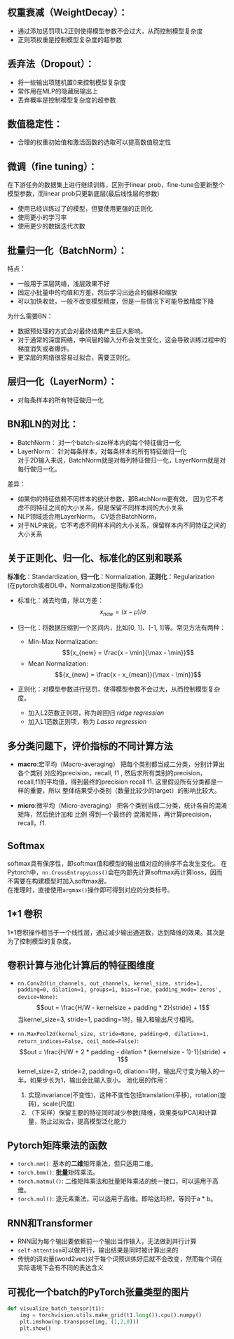 ## 权重衰减（WeightDecay）：
* 通过添加惩罚项L2正则使得模型参数不会过大，从而控制模型复杂度  
* 正则项权重是控制模型复杂度的超参数

## 丢弃法（Dropout）：
* 将一些输出项随机置0来控制模型复杂度  
* 常作用在MLP的隐藏层输出上  
* 丢弃概率是控制模型复杂度的超参数
  
## 数值稳定性：
* 合理的权重初始值和激活函数的选取可以提高数值稳定性

## 微调（fine tuning）：
在下游任务的数据集上进行继续训练，区别于linear prob，fine-tune会更新整个模型参数，而linear prob只更新底层(最后线性层的参数)  
* 使用已经训练过了的模型，但要使用更强的正则化  
* 使用更小的学习率  
* 使用更少的数据迭代次数

## 批量归一化（BatchNorm）：
特点：  
* 一般用于深层网络，浅层效果不好  
* 固定小批量中的均值和方差，然后学习出适合的偏移和缩放  
* 可以加快收敛，一般不改变模型精度，但是一些情况下可能导致精度下降

为什么需要BN：  
* 数据预处理的方式会对最终结果产生巨大影响。  
* 对于通常的深度网络，中间层的输入分布会发生变化，这会导致训练过程中的梯度消失或者爆炸。  
* 更深层的网络很容易过拟合，需要正则化。

## 层归一化（LayerNorm）：
* 对每条样本的所有特征做归一化

## BN和LN的对比：  
- BatchNorm： 对一个batch-size样本内的每个特征做归一化 
- LayerNorm： 针对每条样本，对每条样本的所有特征做归一化  
对于2D输入来说，BatchNorm就是对每列特征做归一化，LayerNorm就是对每行做归一化。  

差异：  
* 如果你的特征依赖不同样本的统计参数，那BatchNorm更有效， 因为它不考虑不同特征之间的大小关系，但是保留不同样本间的大小关系  
* NLP领域适合用LayerNorm， CV适合BatchNorm，  
* 对于NLP来说，它不考虑不同样本间的大小关系，保留样本内不同特征之间的大小关系

## 关于正则化、归一化、标准化的区别和联系
**标准化**：Standardization, **归一化**：Normalization, **正则化**：Regularization  
(在pytorch或者DL中，Normalization是指标准化)  

* 标准化：减去均值，除以方差：
  $${x_{new} = (x - \mu) / \sigma}$$  

* 归一化：将数据压缩到一个区间内，比如[0, 1]、[-1, 1]等。常见方法有两种：
  * Min-Max Normalization: 
  $${x_{new} = \frac{x - \min}{\max - \min}}$$
  * Mean Normalization: 
  $${x_{new} = \frac{x - x_{mean}}{\max - \min}}$$  

* 正则化：对模型参数进行惩罚，使得模型参数不会过大，从而控制模型复杂度。
  * 加入L2范数正则项，称为岭回归 *ridge regression*
  * 加入L1范数正则项，称为 *Lasso regression*

## 多分类问题下，评价指标的不同计算方法
* **macro**:宏平均（Macro-averaging）
把每个类别都当成二分类，分别计算出各个类别 对应的precision，recall, f1 , 然后求所有类别的precision，recall,f1的平均值，得到最终的precision recall f1. 这里假设所有分类都是一样的重要，所以 整体结果受小类别（数量比较少的target）的影响比较大。

* **micro**:微平均（Micro-averaging）
把各个类别当成二分类，统计各自的混淆矩阵，然后统计加和 比例 得到一个最终的 混淆矩阵，再计算precision，recall，f1.

## Softmax
softmax具有保序性，即softmax值和模型的输出值对应的排序不会发生变化。
在Pytorch中，`nn.CrossEntropyLoss()`会在内部先计算softmax再计算loss，因而不需要在构建模型时加入softmax层。  
在推理时，直接使用`argmax()`操作即可得到对应的分类标号。

## 1*1 卷积
1*1卷积操作相当于一个线性层，通过减少输出通道数，达到降维的效果。其次是为了控制模型的复杂度。

## 卷积计算与池化计算后的特征图维度
- `nn.Conv2d(in_channels, out_channels, kernel_size, stride=1, padding=0, dilation=1, groups=1, bias=True, padding_mode='zeros', device=None)`: 
$$out = \frac{H/W - kernelsize + padding * 2}{stride}  + 1$$
当kernel_size=3, stride=1, padding=1时，输入和输出尺寸相同。

- `nn.MaxPool2d(kernel_size, stride=None, padding=0, dilation=1, return_indices=False, ceil_mode=False)`:
$$out = \frac{H/W + 2 * padding - dilation * (kernelsize - 1)-1}{stride}  + 1$$
kernel_size=2, stride=2, padding=0, dilation=1时，输出尺寸变为输入的一半。如果步长为1，输出会比输入变小。
    池化层的作用：
    1. 实现invariance(不变性)，这种不变性包括translation(平移)，rotation(旋转)，scale(尺度)
    2. （下采样）保留主要的特征同时减少参数(降维，效果类似PCA)和计算量，防止过拟合，提高模型泛化能力

## Pytorch矩阵乘法的函数
- `torch.mm()`: 基本的**二维**矩阵乘法，但只适用二维。  
- `torch.bmm()`: **批量**矩阵乘法。  
- `torch.matmul()`: 二维矩阵乘法和批量矩阵乘法的统一接口，可以适用于高维。  
- `torch.mul()`: 逐元素乘法，可以适用于高维。即哈达玛积，等同于a * b。

## RNN和Transformer
- RNN因为每个输出要依赖前一个输出当作输入，无法做到并行计算
- `self-attention`可以做并行，输出结果是同时被计算出来的
- 传统的词向量(word2vec)对于每个词预训练好后就不会改变，然而每个词在实际语境下会有不同的表达含义

## 可视化一个batch的PyTorch张量类型的图片
```python
def visualize_batch_tensor(t1):
    img = torchvision.utils.make_grid(t1.long()).cpu().numpy()
    plt.imshow(np.transpose(img, (1,2,0)))
    plt.show()
```